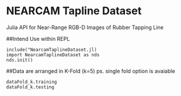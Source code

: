 # NEARCAM Tapline Dataset
 Julia API for Near-Range RGB-D Images of Rubber Tapping Line  

##Intend Use within REPL
```
include("NearcamTaplineDataset.jl)
import NearcamTaplineDataset as nds
nds.init() 
```
##Data are arranged in K-Fold (k=5) ps. single fold option is avaiable
```
dataFold_k.training 
dataFold_k.testing 
```
